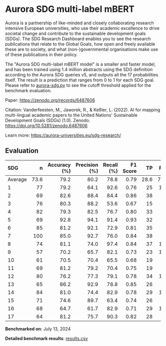 # Aurora SDG multi-label mBERT

Aurora is a partnership of like-minded and closely collaborating research
intensive European universities, who use their academic excellence to drive
societal change and contribute to the sustainable development goals (SDGs).
The SDG Research Dashboard enables you to see the research publications that
relate to the Global Goals, how open and freely available these are to
society, and what (non-)governmental organisations make use of these
publications in their policy.

The "Aurora SDG multi-label mBERT model" is a smaller and faster model, and
has been trained using 1.4 million abstracts using the SDG definition
according to the Aurora SDG queries v5, and outputs all the 17 probabilities
itself. The result is a prediction that ranges from 0 to 1 for each SDG goal.
Please refer to [aurora-sdg.py](aurora-sdg.py) to see the cutoff threshold
applied for the benchmark evaluation.

Paper: https://zenodo.org/records/6487606

Citation: Vanderfeesten, M., Jaworek, R., & Keßler, L. (2022). AI for mapping
multi-lingual academic papers to the United Nations' Sustainable Development
Goals (SDGs) (1.0). Zenodo. https://doi.org/10.5281/zenodo.6487606


Learn more: https://aurora-universities.eu/sdg-research/

## Evaluation

| SDG     |    n |   Accuracy (%) |   Precision (%) |   Recall (%) |   F1 Score |   TP |   FP |   TN |   FN |
|:--------|-----:|---------------:|----------------:|-------------:|-----------:|-----:|-----:|-----:|-----:|
| Average | 73.6 |           79.2 |            80.2 |         78.8 |       0.79 | 28.6 |  7.4 | 29.9 |  7.6 |
| 1       |   77 |           79.2 |            64.1 |         92.6 |       0.76 |   25 |   14 |   36 |    2 |
| 2       |   69 |           82.6 |            88.4 |         84.4 |       0.86 |   38 |    5 |   19 |    7 |
| 3       |   76 |           80.3 |            88.2 |         53.6 |       0.67 |   15 |    2 |   46 |   13 |
| 4       |   82 |           79.3 |            82.5 |         76.7 |       0.80 |   33 |    7 |   32 |   10 |
| 5       |   69 |           92.8 |            94.1 |         91.4 |       0.93 |   32 |    2 |   32 |    3 |
| 6       |   85 |           81.2 |            92.1 |         72.9 |       0.81 |   35 |    3 |   34 |   13 |
| 7       |  100 |           85.0 |            92.7 |         76.0 |       0.84 |   38 |    3 |   47 |   12 |
| 8       |   74 |           81.1 |            74.0 |         97.4 |       0.84 |   37 |   13 |   23 |    1 |
| 9       |   57 |           70.2 |            65.7 |         82.1 |       0.73 |   23 |   12 |   17 |    5 |
| 10      |   61 |           70.5 |            70.4 |         65.5 |       0.68 |   19 |    8 |   24 |   10 |
| 11      |   69 |           81.2 |            79.2 |         70.4 |       0.75 |   19 |    5 |   37 |    8 |
| 12      |   80 |           76.2 |            77.3 |         79.1 |       0.78 |   34 |   10 |   27 |    9 |
| 13      |   65 |           86.2 |            92.9 |         78.8 |       0.85 |   26 |    2 |   30 |    7 |
| 14      |   84 |           81.0 |            74.4 |         82.9 |       0.78 |   29 |   10 |   39 |    6 |
| 15      |   71 |           74.6 |            89.7 |         63.4 |       0.74 |   26 |    3 |   27 |   15 |
| 16      |   68 |           64.7 |            61.7 |         82.9 |       0.71 |   29 |   18 |   15 |    6 |
| 17      |   64 |           81.2 |            75.7 |         90.3 |       0.82 |   28 |    9 |   24 |    3 |

**Benchmarked on**: July 13, 2024

**Detailed benchmark results**: [results.csv](results.csv)